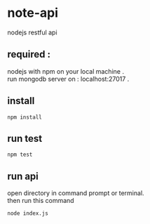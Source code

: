 # note-api
nodejs restful api

## required :
  nodejs with npm on your local machine .  
  run mongodb server on : localhost:27017 .

## install
```
npm install
```

## run test
```
npm test
```

## run api
  open directory in command prompt or terminal.  
  then run this command
```
node index.js
```

